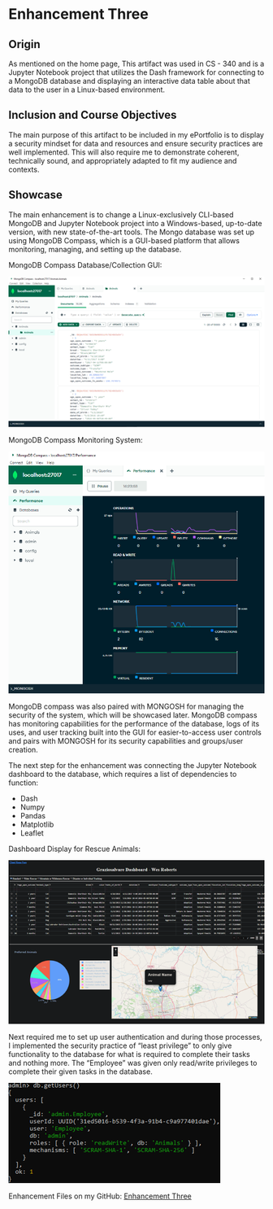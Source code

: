 # Enhancement Three

## Origin

As mentioned on the home page, This artifact was used in CS - 340 and is a Jupyter Notebook project that utilizes the Dash framework for connecting to a MongoDB database and displaying an interactive data table about that data to the user in a Linux-based environment.

## Inclusion and Course Objectives

The main purpose of this artifact to be included in my ePortfolio is to display a security mindset for data and resources and ensure security practices are well implemented. This will also require me to demonstrate coherent, technically sound, and appropriately adapted to fit my audience and contexts. 

## Showcase

The main enhancement is to change a Linux-exclusively CLI-based MongoDB and Jupyter Notebook project into a Windows-based, up-to-date version, with new state-of-the-art tools. The Mongo database was set up using MongoDB Compass, which is a GUI-based platform that allows monitoring, managing, and setting up the database. 

MongoDB Compass Database/Collection GUI:

![MongoDB Compass](Pictures/MongoDBCompass1.png)

MongoDB Compass Monitoring System:

![MongoDB Performance](Pictures/EnhancementThreePerformance.png)

MongoDB compass was also paired with MONGOSH for managing the security of the system, which will be showcased later. MongoDB compass has monitoring capabilities for the performance of the database, logs of its uses, and user tracking built into the GUI for easier-to-access user controls and pairs with MONGOSH for its security capabilities and groups/user creation.

The next step for the enhancement was connecting the Jupyter Notebook dashboard to the database, which requires a list of dependencies to function:

* Dash
* Numpy
* Pandas
* Matplotlib
* Leaflet

Dashboard Display for Rescue Animals:

![MongoDB Performance](Pictures/DogDashboard.png)

Next required me to set up user authentication and during those processes, I implemented the security practice of “least privilege” to only give functionality to the database for what is required to complete their tasks and nothing more. The “Employee” was given only read/write privileges to complete their given tasks in the database. 

![MongoDB Performance](Pictures/MongoSH2.png)

Enhancement Files on my GitHub: [Enhancement Three](https://github.com/CeruleanOwl/CeruleanOwl.github.io/tree/main/Enhancements/EnhancementThree)